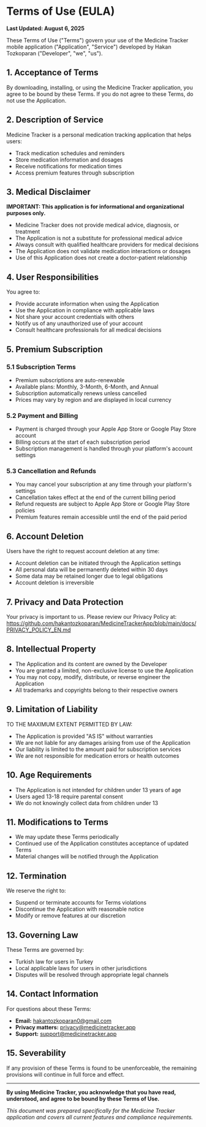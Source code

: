 # Terms of Use (EULA)

**Last Updated: August 6, 2025**

These Terms of Use ("Terms") govern your use of the Medicine Tracker mobile application ("Application", "Service") developed by Hakan Tozkoparan ("Developer", "we", "us").

## 1. Acceptance of Terms

By downloading, installing, or using the Medicine Tracker application, you agree to be bound by these Terms. If you do not agree to these Terms, do not use the Application.

## 2. Description of Service

Medicine Tracker is a personal medication tracking application that helps users:
- Track medication schedules and reminders
- Store medication information and dosages
- Receive notifications for medication times
- Access premium features through subscription

## 3. Medical Disclaimer

**IMPORTANT: This application is for informational and organizational purposes only.**

- Medicine Tracker does not provide medical advice, diagnosis, or treatment
- The Application is not a substitute for professional medical advice
- Always consult with qualified healthcare providers for medical decisions
- The Application does not validate medication interactions or dosages
- Use of this Application does not create a doctor-patient relationship

## 4. User Responsibilities

You agree to:
- Provide accurate information when using the Application
- Use the Application in compliance with applicable laws
- Not share your account credentials with others
- Notify us of any unauthorized use of your account
- Consult healthcare professionals for all medical decisions

## 5. Premium Subscription

### 5.1 Subscription Terms
- Premium subscriptions are auto-renewable
- Available plans: Monthly, 3-Month, 6-Month, and Annual
- Subscription automatically renews unless cancelled
- Prices may vary by region and are displayed in local currency

### 5.2 Payment and Billing
- Payment is charged through your Apple App Store or Google Play Store account
- Billing occurs at the start of each subscription period
- Subscription management is handled through your platform's account settings

### 5.3 Cancellation and Refunds
- You may cancel your subscription at any time through your platform's settings
- Cancellation takes effect at the end of the current billing period
- Refund requests are subject to Apple App Store or Google Play Store policies
- Premium features remain accessible until the end of the paid period

## 6. Account Deletion

Users have the right to request account deletion at any time:
- Account deletion can be initiated through the Application settings
- All personal data will be permanently deleted within 30 days
- Some data may be retained longer due to legal obligations
- Account deletion is irreversible

## 7. Privacy and Data Protection

Your privacy is important to us. Please review our Privacy Policy at:
https://github.com/hakantozkoparan/MedicineTrackerApp/blob/main/docs/PRIVACY_POLICY_EN.md

## 8. Intellectual Property

- The Application and its content are owned by the Developer
- You are granted a limited, non-exclusive license to use the Application
- You may not copy, modify, distribute, or reverse engineer the Application
- All trademarks and copyrights belong to their respective owners

## 9. Limitation of Liability

TO THE MAXIMUM EXTENT PERMITTED BY LAW:
- The Application is provided "AS IS" without warranties
- We are not liable for any damages arising from use of the Application
- Our liability is limited to the amount paid for subscription services
- We are not responsible for medication errors or health outcomes

## 10. Age Requirements

- The Application is not intended for children under 13 years of age
- Users aged 13-18 require parental consent
- We do not knowingly collect data from children under 13

## 11. Modifications to Terms

- We may update these Terms periodically
- Continued use of the Application constitutes acceptance of updated Terms
- Material changes will be notified through the Application

## 12. Termination

We reserve the right to:
- Suspend or terminate accounts for Terms violations
- Discontinue the Application with reasonable notice
- Modify or remove features at our discretion

## 13. Governing Law

These Terms are governed by:
- Turkish law for users in Turkey
- Local applicable laws for users in other jurisdictions
- Disputes will be resolved through appropriate legal channels

## 14. Contact Information

For questions about these Terms:
- **Email:** hakantozkoparan0@gmail.com
- **Privacy matters:** privacy@medicinetracker.app
- **Support:** support@medicinetracker.app

## 15. Severability

If any provision of these Terms is found to be unenforceable, the remaining provisions will continue in full force and effect.

---

**By using Medicine Tracker, you acknowledge that you have read, understood, and agree to be bound by these Terms of Use.**

*This document was prepared specifically for the Medicine Tracker application and covers all current features and compliance requirements.*
